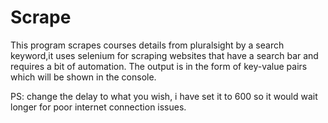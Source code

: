 # Scrape
This program scrapes courses details from pluralsight by a search keyword,it uses selenium for scraping websites that have a search bar and requires a bit of automation.
The output is in the form of key-value pairs which will be shown in the console.

PS: change the delay to what you wish, i have set it to 600 so it would wait longer for poor internet connection issues.
